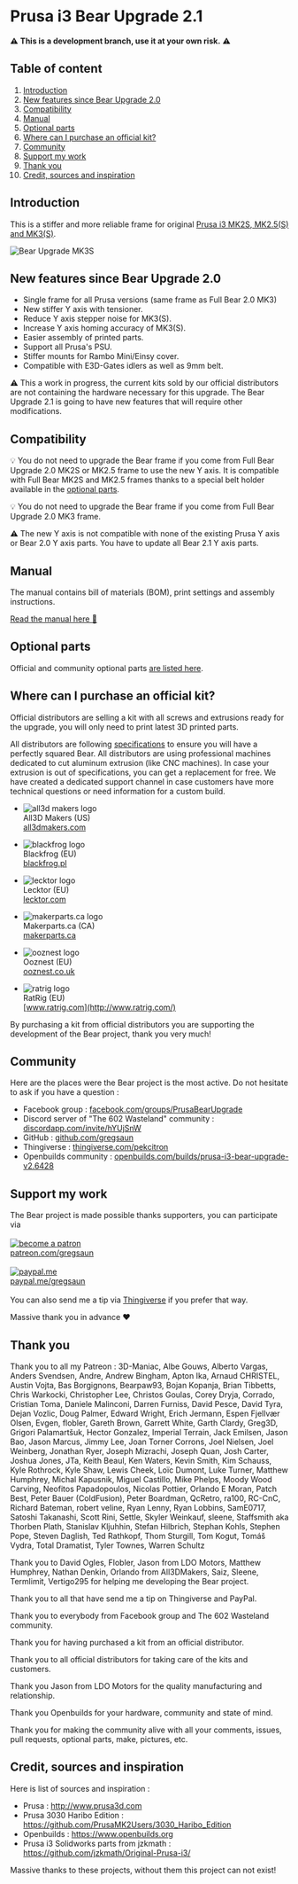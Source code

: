 # Prusa i3 Bear Upgrade 2.1


:warning: **This is a development branch, use it at your own risk.** :warning:


## Table of content
  1. [Introduction](#introduction)
  1. [New features since Bear Upgrade 2.0](#new-features-since-bear-upgrade-20)
  1. [Compatibility](#compatibility)
  1. [Manual](#manual)
  1. [Optional parts](#optional-parts)
  1. [Where can I purchase an official kit?](#where-can-i-purchase-an-official-kit)
  1. [Community](#community)
  1. [Support my work](#support-my-work)
  1. [Thank you](#thank-you)
  1. [Credit, sources and inspiration](#credit-sources-and-inspiration)




## Introduction

This is a stiffer and more reliable frame for original [Prusa i3 MK2S, MK2.5(S) and MK3(S)](https://www.prusa3d.com/).

![Bear Upgrade MK3S](doc/rendering/mk3_home_left_882px.jpg)



## New features since Bear Upgrade 2.0

  * Single frame for all Prusa versions (same frame as Full Bear 2.0 MK3)
  * New stiffer Y axis with tensioner.
  * Reduce Y axis stepper noise for MK3(S).
  * Increase Y axis homing accuracy of MK3(S).
  * Easier assembly of printed parts.
  * Support all Prusa's PSU.
  * Stiffer mounts for Rambo Mini/Einsy cover.
  * Compatible with E3D-Gates idlers as well as 9mm belt.

:warning: This a work in progress, the current kits sold by our official distributors are not containing the hardware necessary for this upgrade. The Bear Upgrade 2.1 is going to have new features that will require other modifications.



## Compatibility

:bulb: You do not need to upgrade the Bear frame if you come from Full Bear Upgrade 2.0 MK2S or MK2.5 frame to use the new Y axis. It is compatible with Full Bear MK2S and MK2.5 frames thanks to a special belt holder available in the [optional parts](optional_parts/y_belt_holder_for_bear2.0_mk2s_mk2.5_mk2.5s).

:bulb: You do not need to upgrade the Bear frame if you come from Full Bear Upgrade 2.0 MK3 frame.

:warning: The new Y axis is not compatible with none of the existing Prusa Y axis or Bear 2.0 Y axis parts. You have to update all Bear 2.1 Y axis parts.



## Manual

The manual contains bill of materials (BOM), print settings and assembly instructions.

[Read the manual here :book:](manual/)



## Optional parts

Official and community optional parts [are listed here](optional_parts).



## Where can I purchase an official kit?

Official distributors are selling a kit with all screws and extrusions ready for the upgrade, you will only need to print latest 3D printed parts.

All distributors are following [specifications](doc/vslot_specs_tolerances.pdf) to ensure you will have a perfectly squared Bear. All distributors are using professional machines dedicated to cut aluminum extrusion (like CNC machines). In case your extrusion is out of specifications, you can get a replacement for free. We have created a dedicated support channel in case customers have more technical questions or need information for a custom build.

* ![all3d makers logo](doc/distributors/all3dmakers_logo.png)  
   All3D Makers (US)  
   [all3dmakers.com](http://all3dmakers.com/)  


* ![blackfrog logo](doc/distributors/blackfrog_logo.jpg)  
   Blackfrog (EU)  
   [blackfrog.pl](https://blackfrog.pl)  

* ![lecktor logo](doc/distributors/lecktor_logo.png)  
   Lecktor (EU)  
   [lecktor.com](http://lecktor.com)  

* ![makerparts.ca logo](doc/distributors/makerpartsca_logo.jpg)  
   Makerparts.ca (CA)  
   [makerparts.ca](http://makerparts.ca)  


* ![ooznest logo](doc/distributors/ooznest_logo.png)  
   Ooznest (EU)  
   [ooznest.co.uk](https://ooznest.co.uk/)  


* ![ratrig logo](doc/distributors/ratrig_logo.jpg)  
   RatRig (EU)  
   [www.ratrig.com](http://www.ratrig.com/)  

By purchasing a kit from official distributors you are supporting the development of the Bear project, thank you very much!



## Community

Here are the places were the Bear project is the most active. Do not hesitate to ask if you have a question :

* Facebook group : [facebook.com/groups/PrusaBearUpgrade](https://www.facebook.com/groups/PrusaBearUpgrade)
* Discord server of "The 602 Wasteland" community : [discordapp.com/invite/hYUjSnW](https://discordapp.com/invite/hYUjSnW)
* GitHub : [github.com/gregsaun](https://github.com/gregsaun)
* Thingiverse : [thingiverse.com/pekcitron](https://www.thingiverse.com/pekcitron)
* Openbuilds community : [openbuilds.com/builds/prusa-i3-bear-upgrade-v2.6428](https://openbuilds.com/builds/prusa-i3-bear-upgrade-v2.6428/)



## Support my work

The Bear project is made possible thanks supporters, you can participate via
<br/><br/>
[![become a patron](doc/icons/patreon_50px.png)](https://www.patreon.com/gregsaun)<br/>[patreon.com/gregsaun](https://www.patreon.com/gregsaun)
<br/><br/>
[![paypal.me](doc/icons/paypal_50px.png)](https://www.paypal.me/gregsaun)<br/>[paypal.me/gregsaun](https://www.paypal.me/gregsaun)
<br/><br/>
 You can also send me a tip via [Thingiverse](https://www.thingiverse.com/pekcitron/about) if you prefer that way.

Massive thank you in advance :heart:



## Thank you

Thank you to all my Patreon : 3D-Maniac, Albe Gouws, Alberto Vargas, Anders Svendsen, Andre, Andrew Bingham, Apton Ika, Arnaud CHRISTEL, Austin Vojta, Bas Borgignons, Bearpaw93, Bojan Kopanja, Brian Tibbetts, Chris Warkocki, Christopher Lee, Christos Goulas, Corey Dryja, Corrado, Cristian Toma, Daniele Malinconi, Darren Furniss, David Pesce, David Tyra, Dejan Vozlic, Doug Palmer, Edward Wright, Erich Jermann, Espen Fjellvær Olsen, Evgen, flobler, Gareth Brown, Garrett White, Garth Clardy, Greg3D, Grigori Palamartšuk, Hector Gonzalez, Imperial Terrain, Jack Emilsen, Jason Bao, Jason Marcus, Jimmy Lee, Joan Torner Corrons, Joel Nielsen, Joel Weinberg, Jonathan Ryer, Joseph Mizrachi, Joseph Quan, Josh Carter, Joshua Jones, JTa, Keith Beaul, Ken Waters, Kevin Smith, Kim Schauss, Kyle Rothrock, Kyle Shaw, Lewis Cheek, Loïc Dumont, Luke Turner, Matthew Humphrey, Michal Kapusnik, Miguel Castillo, Mike Phelps, Moody Wood Carving, Neofitos Papadopoulos, Nicolas Pottier, Orlando E Moran, Patch Best, Peter Bauer (ColdFusion), Peter Boardman, QcRetro, ra100, RC-CnC, Richard Bateman, robert veline, Ryan Lenny, Ryan Lobbins, SamE0717, Satoshi Takanashi, Scott Rini, Settle, Skyler Weinkauf, sleene, Staffsmith aka Thorben Plath, Stanislav Kljuhhin, Stefan Hilbrich, Stephan Kohls, Stephen Pope, Steven Daglish, Ted Rathkopf, Thom Sturgill, Tom Kogut, Tomáš Vydra, Total Dramatist, Tyler Townes, Warren Schultz

Thank you to David Ogles, Flobler, Jason from LDO Motors, Matthew Humphrey, Nathan Denkin, Orlando from All3DMakers, Saiz, Sleene, Termlimit, Vertigo295 for helping me developing the Bear project.

Thank you to all that have send me a tip on Thingiverse and PayPal.

Thank you to everybody from Facebook group and The 602 Wasteland community.

Thank you for having purchased a kit from an official distributor.

Thank you to all official distributors for taking care of the kits and customers.

Thank you Jason from LDO Motors for the quality manufacturing and relationship.

Thank you Openbuilds for your hardware, community and state of mind.

Thank you for making the community alive with all your comments, issues, pull requests, optional parts, make, pictures, etc.



## Credit, sources and inspiration

Here is list of sources and inspiration :

* Prusa : http://www.prusa3d.com
* Prusa 3030 Haribo Edition : https://github.com/PrusaMK2Users/3030_Haribo_Edition
* Openbuilds : https://www.openbuilds.org
* Prusa i3 Solidworks parts from jzkmath : https://github.com/jzkmath/Original-Prusa-i3/

Massive thanks to these projects, without them this project can not exist!
